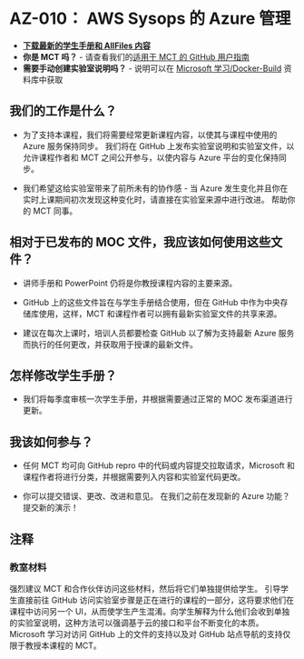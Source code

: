 ﻿# AZ-010： AWS Sysops 的 Azure 管理

- **[下载最新的学生手册和 AllFiles 内容](../../releases/latest)**
- **你是 MCT 吗？** - 请查看我们的[适用于 MCT 的 GitHub 用户指南](https://microsoftlearning.github.io/MCT-User-Guide/)
- **需要手动创建实验室说明吗？** - 说明可以在 [Microsoft 学习/Docker-Build](https://github.com/MicrosoftLearning/Docker-Build) 资料库中获取

## 我们的工作是什么？

- 为了支持本课程，我们将需要经常更新课程内容，以使其与课程中使用的 Azure 服务保持同步。  我们将在 GitHub 上发布实验室说明和实验室文件，以允许课程作者和 MCT 之间公开参与，以使内容与 Azure 平台的变化保持同步。

- 我们希望这给实验室带来了前所未有的协作感 - 当 Azure 发生变化并且你在实时上课期间初次发现这种变化时，请直接在实验室来源中进行改进。  帮助你的 MCT 同事。

## 相对于已发布的 MOC 文件，我应该如何使用这些文件？

- 讲师手册和 PowerPoint 仍将是你教授课程内容的主要来源。

- GitHub 上的这些文件旨在与学生手册结合使用，但在 GitHub 中作为中央存储库使用，这样，MCT 和课程作者可以拥有最新实验室文件的共享来源。

- 建议在每次上课时，培训人员都要检查 GitHub 以了解为支持最新 Azure 服务而执行的任何更改，并获取用于授课的最新文件。

## 怎样修改学生手册？

- 我们将每季度审核一次学生手册，并根据需要通过正常的 MOC 发布渠道进行更新。

## 我该如何参与？

- 任何 MCT 均可向 GitHub repro 中的代码或内容提交拉取请求，Microsoft 和课程作者将进行分类，并根据需要列入内容和实验室代码更改。

- 你可以提交错误、更改、改进和意见。  在我们之前在发现新的 Azure 功能？  提交新的演示！

## 注释

### 教室材料

强烈建议 MCT 和合作伙伴访问这些材料，然后将它们单独提供给学生。  引导学生直接前往 GitHub 访问实验室步骤是正在进行的课程的一部分，这将要求他们在课程中访问另一个 UI，从而使学生产生混淆。向学生解释为什么他们会收到单独的实验室说明，这种方法可以强调基于云的接口和平台不断变化的本质。Microsoft 学习对访问 GitHub 上的文件的支持以及对 GitHub 站点导航的支持仅限于教授本课程的 MCT。
